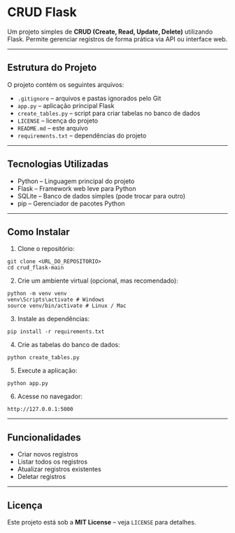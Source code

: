 # CRUD Flask

Um projeto simples de **CRUD (Create, Read, Update, Delete)** utilizando Flask. Permite gerenciar registros de forma prática via API ou interface web.

---

## Estrutura do Projeto

O projeto contém os seguintes arquivos:

- `.gitignore` – arquivos e pastas ignorados pelo Git  
- `app.py` – aplicação principal Flask  
- `create_tables.py` – script para criar tabelas no banco de dados  
- `LICENSE` – licença do projeto  
- `README.md` – este arquivo  
- `requirements.txt` – dependências do projeto  

---

## Tecnologias Utilizadas

- Python – Linguagem principal do projeto  
- Flask – Framework web leve para Python  
- SQLite – Banco de dados simples (pode trocar para outro)  
- pip – Gerenciador de pacotes Python  

---

## Como Instalar

1. Clone o repositório:  

```
git clone <URL_DO_REPOSITORIO>
cd crud_flask-main
```

2. Crie um ambiente virtual (opcional, mas recomendado):  

```
python -m venv venv
venv\Scripts\activate # Windows
source venv/bin/activate # Linux / Mac

```


3. Instale as dependências:  

```
pip install -r requirements.txt

```

4. Crie as tabelas do banco de dados:  

```
python create_tables.py

```

5. Execute a aplicação:  

```
python app.py

```

6. Acesse no navegador:  

```
http://127.0.0.1:5000

```
---

## Funcionalidades

- Criar novos registros  
- Listar todos os registros  
- Atualizar registros existentes  
- Deletar registros  

---

## Licença

Este projeto está sob a **MIT License** – veja `LICENSE` para detalhes.
